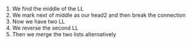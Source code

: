 1. We find the middle of the LL
2. We mark next of middle as our head2 and then break the connection
3. Now we have two LL
4. We reverse the second LL
5. Then we merge the two lists alternatively
